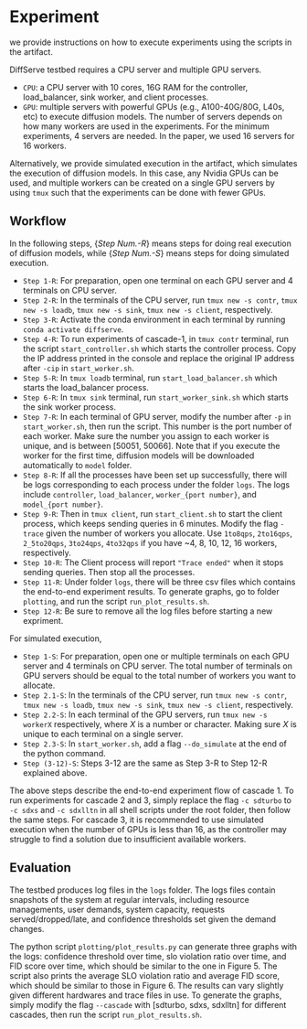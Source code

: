 # Experiment
we provide instructions on how to execute experiments using the scripts in the artifact. 

DiffServe testbed requires a CPU server and multiple GPU servers.
- `CPU`: a CPU server with 10 cores, 16G RAM for the controller, load\_balancer, sink worker, and client processes.
- `GPU`: multiple servers with powerful GPUs (e.g., A100-40G/80G, L40s, etc) to execute diffusion models. The number of servers depends on how many workers are used in the experiments. For the minimum experiments, 4 servers are needed. In the paper, we used 16 servers for 16 workers.

Alternatively, we provide simulated execution in the artifact, which simulates the execution of diffusion models. In this case, any Nvidia GPUs can be used, and multiple workers can be created on a single GPU servers by using `tmux` such that the experiments can be done with fewer GPUs.

## Workflow
In the following steps, {*Step Num.-R*} means steps for doing real execution of diffusion models, while {*Step Num.-S*} means steps for doing simulated execution.
- `Step 1-R`: For preparation, open one terminal on each GPU server and 4 terminals on CPU server.
- `Step 2-R`: In the terminals of the CPU server, run `tmux new -s contr`, `tmux new -s loadb`, `tmux new -s sink`, `tmux new -s client`, respectively.
- `Step 3-R`: Activate the conda environment in each terminal by running `conda activate diffserve`.
- `Step 4-R`: To run experiments of cascade-1, in `tmux contr` terminal, run the script `start_controller.sh` which starts the controller process. Copy the IP address printed in the console and replace the original IP address after `-cip` in `start_worker.sh`.
- `Step 5-R`: In `tmux loadb` terminal, run `start_load_balancer.sh` which starts the load\_balancer process.
- `Step 6-R`: In `tmux sink` terminal, run `start_worker_sink.sh` which starts the sink worker process.
- `Step 7-R`: In each terminal of GPU server, modify the number after `-p` in `start_worker.sh`, then run the script. This number is the port number of each worker. Make sure the number you assign to each worker is unique, and is between [50051, 50066]. Note that if you execute the worker for the first time, diffusion models will be downloaded automatically to `model` folder.
- `Step 8-R`: If all the processes have been set up successfully, there will be logs corresponding to each process under the folder `logs`. The logs include `controller`, `load_balancer`, `worker_{port number}`, and `model_{port number}`.
- `Step 9-R`: Then in `tmux client`, run `start_client.sh` to start the client process, which keeps sending queries in 6 minutes. Modify the flag `-trace` given the number of workers you allocate. Use `1to8qps`, `2to16qps`, `2_5to20qps`, `3to24qps`, `4to32qps` if you have ~4, 8, 10, 12, 16 workers, respectively.
- `Step 10-R`: The Client process will report `"Trace ended"` when it stops sending queries. Then stop all the processes.
- `Step 11-R`: Under folder `logs`, there will be three csv files which contains the end-to-end experiment results. To generate graphs, go to folder `plotting`, and run the script `run_plot_results.sh`.
- `Step 12-R`: Be sure to remove all the log files before starting a new expriment.

For simulated execution,
- `Step 1-S`: For preparation, open one or multiple terminals on each GPU server and 4 terminals on CPU server. The total number of terminals on GPU servers should be equal to the total number of workers you want to allocate.
- `Step 2.1-S`: In the terminals of the CPU server, run `tmux new -s contr`, `tmux new -s loadb`, `tmux new -s sink`, `tmux new -s client`, respectively.
- `Step 2.2-S`: In each terminal of the GPU servers, run `tmux new -s workerX` respectively, where *X* is a number or character. Making sure *X* is unique to each terminal on a single server.
- `Step 2.3-S`: In `start_worker.sh`, add a flag `--do_simulate` at the end of the python command.
- `Step (3-12)-S`: Steps 3-12 are the same as Step 3-R to Step 12-R explained above.

The above steps describe the end-to-end experiment flow of cascade 1. To run experiments for cascade 2 and 3, simply replace the flag `-c sdturbo` to `-c sdxs` and `-c sdxlltn` in all shell scripts under the root folder, then follow the same steps. For cascade 3, it is recommended to use simulated execution when the number of GPUs is less than 16, as the controller may struggle to find a solution due to insufficient available workers.

## Evaluation
The testbed produces log files in the `logs` folder. The logs files contain snapshots of the system at regular intervals, including resource managements, user demands, system capacity, requests served/dropped/late, and confidence thresholds set given the demand changes.

The python script `plotting/plot_results.py` can generate three graphs with the logs: confidence threshold over time, slo violation ratio over time, and FID score over time, which should be similar to the one in Figure 5. The script also prints the average SLO violation ratio and average FID score, which should be similar to those in Figure 6. The results can vary slightly given different hardwares and trace files in use. To generate the graphs, simply modify the flag `--cascade` with [sdturbo, sdxs, sdxlltn] for different cascades, then run the script `run_plot_results.sh`. 
